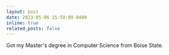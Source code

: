 ```yaml
---
layout: post
date: 2023-05-06 15:59:00-0400
inline: true
related_posts: false
---
```


Got my Master's degree in Computer Science from Boise State.
